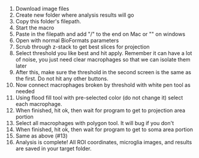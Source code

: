 1. Download image files
2. Create new folder where analysis results will go
3. Copy this folder's filepath. 
4. Start the macro
5. Paste in the filepath and add "/" to the end on Mac or "\" on windows
6. Open with normal BioFormats parameters
7. Scrub through z-stack to get best slices for projection
8. Select threshold you like best and hit apply. Remember it can have a lot of noise, you just need clear macrophages so that we can isolate them later
9. After this, make sure the threshold in the second screen is the same as the first. Do not hit any other buttons.
10. Now connect macrophages broken by threshold with white pen tool as needed
11. Using flood fill tool with pre-selected color (do not change it) select each macrophage. 
12. When finished, hit ok, then wait for program to get to projection area portion
13. Select all macrophages with polygon tool. It will bug if you don't
14. When finished, hit ok, then wait for program to get to soma area portion
15. Same as above (#13)
16. Analysis is complete! All ROI coordinates, microglia images, and results are saved in your target folder. 

